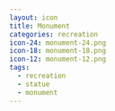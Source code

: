 ```yaml
---
layout: icon
title: Monument
categories: recreation
icon-24: monument-24.png
icon-18: monument-18.png
icon-12: monument-12.png
tags:
  - recreation
  - statue
  - monument
---
```

